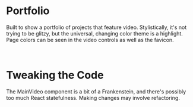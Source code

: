 <h1>Portfolio</h1>
<p>
  Built to show a portfolio of projects that feature video.  Stylistically, it's not trying to be glitzy, but the universal, changing color theme is a highlight.  
  Page colors can be seen in the video controls as well as the favicon.
</p>
</br>
<h1>Tweaking the Code</h1>
<p>
  The MainVideo component is a bit of a Frankenstein, and there's possibly too much React statefulness. 
  Making changes may involve refactoring.
</p>
